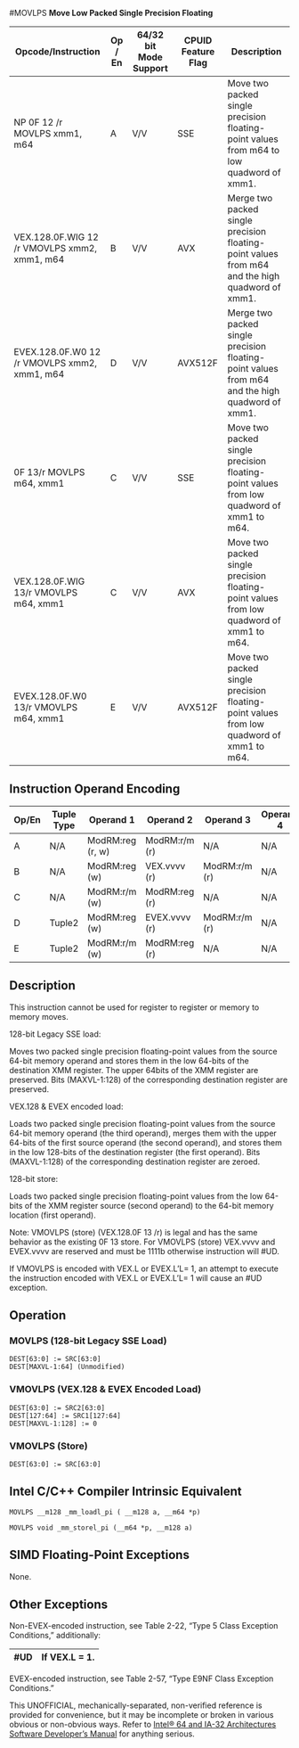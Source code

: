 #MOVLPS
**Move Low Packed Single Precision Floating**

| Opcode/Instruction                           | Op / En | 64/32 bit Mode Support | CPUID Feature Flag | Description                                                                                     |
| -------------------------------------------- | ------- | ---------------------- | ------------------ | ----------------------------------------------------------------------------------------------- |
| NP 0F 12 /r MOVLPS xmm1, m64                 | A       | V/V                    | SSE                | Move two packed single precision floating-point values from m64 to low quadword of xmm1.        |
| VEX.128.0F.WIG 12 /r VMOVLPS xmm2, xmm1, m64 | B       | V/V                    | AVX                | Merge two packed single precision floating-point values from m64 and the high quadword of xmm1. |
| EVEX.128.0F.W0 12 /r VMOVLPS xmm2, xmm1, m64 | D       | V/V                    | AVX512F            | Merge two packed single precision floating-point values from m64 and the high quadword of xmm1. |
| 0F 13/r MOVLPS m64, xmm1                     | C       | V/V                    | SSE                | Move two packed single precision floating-point values from low quadword of xmm1 to m64.        |
| VEX.128.0F.WIG 13/r VMOVLPS m64, xmm1        | C       | V/V                    | AVX                | Move two packed single precision floating-point values from low quadword of xmm1 to m64.        |
| EVEX.128.0F.W0 13/r VMOVLPS m64, xmm1        | E       | V/V                    | AVX512F            | Move two packed single precision floating-point values from low quadword of xmm1 to m64.        |

## Instruction Operand Encoding

| Op/En | Tuple Type | Operand 1        | Operand 2     | Operand 3     | Operand 4 |
| ----- | ---------- | ---------------- | ------------- | ------------- | --------- |
| A     | N/A        | ModRM:reg (r, w) | ModRM:r/m (r) | N/A           | N/A       |
| B     | N/A        | ModRM:reg (w)    | VEX.vvvv (r)  | ModRM:r/m (r) | N/A       |
| C     | N/A        | ModRM:r/m (w)    | ModRM:reg (r) | N/A           | N/A       |
| D     | Tuple2     | ModRM:reg (w)    | EVEX.vvvv (r) | ModRM:r/m (r) | N/A       |
| E     | Tuple2     | ModRM:r/m (w)    | ModRM:reg (r) | N/A           | N/A       |

## Description

This instruction cannot be used for register to register or memory to memory moves.

128-bit Legacy SSE load:

Moves two packed single precision floating-point values from the source 64-bit memory operand and stores them in the low 64-bits of the destination XMM register. The upper 64bits of the XMM register are preserved. Bits (MAXVL-1:128) of the corresponding destination register are preserved.

VEX.128 & EVEX encoded load:

Loads two packed single precision floating-point values from the source 64-bit memory operand (the third operand), merges them with the upper 64-bits of the first source operand (the second operand), and stores them in the low 128-bits of the destination register (the first operand). Bits (MAXVL-1:128) of the corresponding destination register are zeroed.

128-bit store:

Loads two packed single precision floating-point values from the low 64-bits of the XMM register source (second operand) to the 64-bit memory location (first operand).

Note: VMOVLPS (store) (VEX.128.0F 13 /r) is legal and has the same behavior as the existing 0F 13 store. For VMOVLPS (store) VEX.vvvv and EVEX.vvvv are reserved and must be 1111b otherwise instruction will #​​​UD.

If VMOVLPS is encoded with VEX.L or EVEX.L’L= 1, an attempt to execute the instruction encoded with VEX.L or EVEX.L’L= 1 will cause an #​​​UD exception.

## Operation

### MOVLPS (128-bit Legacy SSE Load)

```
DEST[63:0] := SRC[63:0]
DEST[MAXVL-1:64] (Unmodified)

```

### VMOVLPS (VEX.128 & EVEX Encoded Load)

```
DEST[63:0] := SRC2[63:0]
DEST[127:64] := SRC1[127:64]
DEST[MAXVL-1:128] := 0

```

### VMOVLPS (Store)

```
DEST[63:0] := SRC[63:0]

```

## Intel C/C++ Compiler Intrinsic Equivalent

```
MOVLPS __m128 _mm_loadl_pi ( __m128 a, __m64 *p)

```

```
MOVLPS void _mm_storel_pi (__m64 *p, __m128 a)

```

## SIMD Floating-Point Exceptions

None.

## Other Exceptions

Non-EVEX-encoded instruction, see Table 2-22, “Type 5 Class Exception Conditions,” additionally:

| #​​​UD | If VEX.L = 1. |
| ------ | ------------- |

EVEX-encoded instruction, see Table 2-57, “Type E9NF Class Exception Conditions.”

This UNOFFICIAL, mechanically-separated, non-verified reference is provided for convenience, but it may be
incomplete or broken in various obvious or non-obvious
ways. Refer to [Intel® 64 and IA-32 Architectures Software Developer’s Manual](https://software.intel.com/en-us/download/intel-64-and-ia-32-architectures-sdm-combined-volumes-1-2a-2b-2c-2d-3a-3b-3c-3d-and-4) for anything serious.
